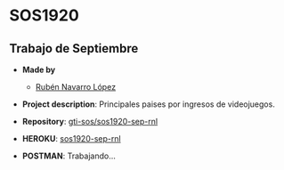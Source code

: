 # SOS1920

## Trabajo de Septiembre

- **Made by**
  - [Rubén Navarro López](https://github.com/jolaru21)
  
- **Project description**: Principales paises por ingresos de videojuegos.

- **Repository**: [gti-sos/sos1920-sep-rnl](https://github.com/Jolaru21/sos1920-sep-rnl)

-  **HEROKU**: [sos1920-sep-rnl](https://sos1920-sep-rnl.herokuapp.com)

-  **POSTMAN**:
Trabajando...

